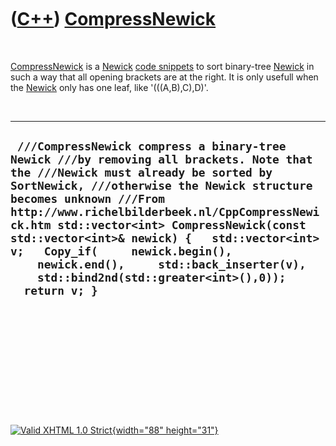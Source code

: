 



 

 

 

 

 

([C++](Cpp.htm)) [CompressNewick](CppCompressNewick.htm)
========================================================

 

[CompressNewick](CppCompressNewick.htm) is a [Newick](CppNewick.htm)
[code snippets](CppCodeSnippets.htm) to sort binary-tree
[Newick](CppNewick.htm) in such a way that all opening brackets are at
the right. It is only usefull when the [Newick](CppNewick.htm) only has
one leaf, like '(((A,B),C),D)'.

 

  ------------------------------------------------------------------------------------------------------------------------------------------------------------------------------------------------------------------------------------------------------------------------------------------------------------------------------------------------------------------------------------------------------------------------------------------------------------------------------------------
  ` ///CompressNewick compress a binary-tree Newick ///by removing all brackets. Note that the ///Newick must already be sorted by SortNewick, ///otherwise the Newick structure becomes unknown ///From http://www.richelbilderbeek.nl/CppCompressNewick.htm std::vector<int> CompressNewick(const std::vector<int>& newick) {   std::vector<int> v;   Copy_if(     newick.begin(),     newick.end(),     std::back_inserter(v),     std::bind2nd(std::greater<int>(),0));   return v; }`
  ------------------------------------------------------------------------------------------------------------------------------------------------------------------------------------------------------------------------------------------------------------------------------------------------------------------------------------------------------------------------------------------------------------------------------------------------------------------------------------------

 

 

 

 

 





 

[![Valid XHTML 1.0 Strict](valid-xhtml10.png){width="88"
height="31"}](http://validator.w3.org/check?uri=referer)
